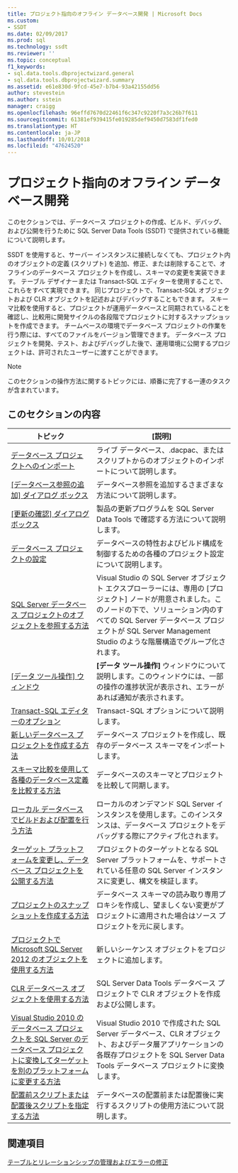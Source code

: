 ```yaml
---
title: プロジェクト指向のオフライン データベース開発 | Microsoft Docs
ms.custom:
- SSDT
ms.date: 02/09/2017
ms.prod: sql
ms.technology: ssdt
ms.reviewer: ''
ms.topic: conceptual
f1_keywords:
- sql.data.tools.dbprojectwizard.general
- sql.data.tools.dbprojectwizard.summary
ms.assetid: e61e830d-9fcd-45e7-b7b4-93a42155dd56
author: stevestein
ms.author: sstein
manager: craigg
ms.openlocfilehash: 96effd7670d22461f6c347c9220f7a3c26b7f611
ms.sourcegitcommit: 61381ef939415fe019285def9450d7583df1fed0
ms.translationtype: HT
ms.contentlocale: ja-JP
ms.lasthandoff: 10/01/2018
ms.locfileid: "47624520"
---
```

# <a name="project-oriented-offline-database-development"></a>プロジェクト指向のオフライン データベース開発
このセクションでは、データベース プロジェクトの作成、ビルド、デバッグ、および公開を行うために SQL Server Data Tools (SSDT) で提供されている機能について説明します。  
  
SSDT を使用すると、サーバー インスタンスに接続しなくても、プロジェクト内のオブジェクトの定義 (スクリプト) を追加、修正、または削除することで、オフラインのデータベース プロジェクトを作成し、スキーマの変更を実装できます。 テーブル デザイナーまたは Transact\-SQL エディターを使用することで、これらをすべて実現できます。 同じプロジェクトで、Transact\-SQL オブジェクトおよび CLR オブジェクトを記述およびデバッグすることもできます。 スキーマ比較を使用すると、プロジェクトが運用データベースと同期されていることを確認し、比較用に開発サイクルの各段階でプロジェクトに対するスナップショットを作成できます。 チームベースの環境でデータベース プロジェクトの作業を行う際には、すべてのファイルをバージョン管理できます。 データベース プロジェクトを開発、テスト、およびデバッグした後で、運用環境に公開するプロジェクトは、許可されたユーザーに渡すことができます。  
  
> [!NOTE]  
> このセクションの操作方法に関するトピックには、順番に完了する一連のタスクが含まれています。  
  
## <a name="in-this-section"></a>このセクションの内容  
  
|トピック|[説明]|  
|---------|---------------|  
|[データベース プロジェクトへのインポート](../ssdt/import-into-a-database-project.md)|ライブ データベース、.dacpac、またはスクリプトからのオブジェクトのインポートについて説明します。|  
|[[データベース参照の追加] ダイアログ ボックス](../ssdt/add-database-reference-dialog-box.md)|データベース参照を追加するさまざまな方法について説明します。|  
|[[更新の確認] ダイアログ ボックス](../ssdt/check-for-updates-dialog-box.md)|製品の更新プログラムを SQL Server Data Tools で確認する方法について説明します。|  
|[データベース プロジェクトの設定](../ssdt/database-project-settings.md)|データベースの特性およびビルド構成を制御するための各種のプロジェクト設定について説明します。|  
|[SQL Server データベース プロジェクトのオブジェクトを参照する方法](../ssdt/how-to-browse-objects-in-a-sql-server-database-project.md)|Visual Studio の SQL Server オブジェクト エクスプローラーには、専用の [プロジェクト] ノードが用意されました。このノードの下で、ソリューション内のすべての SQL Server データベース プロジェクトが SQL Server Management Studio のような階層構造でグループ化されます。|  
|[[データ ツール操作] ウィンドウ](../ssdt/data-tools-operations-window.md)|**[データ ツール操作]** ウィンドウについて説明します。このウィンドウには、一部の操作の進捗状況が表示され、エラーがあれば通知が表示されます。|  
|[Transact-SQL エディターのオプション](../ssdt/transact-sql-editor-options.md)|Transact\-SQL オプションについて説明します。|  
|[新しいデータベース プロジェクトを作成する方法](../ssdt/how-to-create-a-new-database-project.md)|データベース プロジェクトを作成し、既存のデータベース スキーマをインポートします。|  
|[スキーマ比較を使用して各種のデータベース定義を比較する方法](../ssdt/how-to-use-schema-compare-to-compare-different-database-definitions.md)|データベースのスキーマとプロジェクトを比較して同期します。|  
|[ローカル データベースでビルドおよび配置を行う方法](../ssdt/how-to-build-and-deploy-to-a-local-database.md)|ローカルのオンデマンド SQL Server インスタンスを使用します。このインスタンスは、データベース プロジェクトをデバッグする際にアクティブ化されます。|  
|[ターゲット プラットフォームを変更し、データベース プロジェクトを公開する方法](../ssdt/how-to-change-target-platform-and-publish-a-database-project.md)|プロジェクトのターゲットとなる SQL Server プラットフォームを、サポートされている任意の SQL Server インスタンスに変更し、構文を検証します。|  
|[プロジェクトのスナップショットを作成する方法](../ssdt/how-to-create-a-snapshot-of-a-project.md)|データベース スキーマの読み取り専用プロキシを作成し、望ましくない変更がプロジェクトに適用された場合はソース プロジェクトを元に戻します。|  
|[プロジェクトで Microsoft SQL Server 2012 のオブジェクトを使用する方法](../ssdt/how-to-use-microsoft-sql-server-2012-objects-in-your-project.md)|新しいシーケンス オブジェクトをプロジェクトに追加します。|  
|[CLR データベース オブジェクトを使用する方法](../ssdt/how-to-work-with-clr-database-objects.md)|SQL Server Data Tools データベース プロジェクトで CLR オブジェクトを作成および公開します。|  
|[Visual Studio 2010 のデータベース プロジェクトを SQL Server のデータベース プロジェクトに変換してターゲットを別のプラットフォームに変更する方法](../ssdt/how-to-convert-visual-studio-2010-database-projects-to-ssql-server-projects.md)|Visual Studio 2010 で作成された SQL Server データベース、CLR オブジェクト、およびデータ層アプリケーションの各既存プロジェクトを SQL Server Data Tools データベース プロジェクトに変換します。|  
|[配置前スクリプトまたは配置後スクリプトを指定する方法](../ssdt/how-to-specify-predeployment-or-postdeployment-scripts.md)|データベースの配置前または配置後に実行するスクリプトの使用方法について説明します。|  
  
## <a name="related-sections"></a>関連項目  
[テーブルとリレーションシップの管理およびエラーの修正](../ssdt/manage-tables-relationships-and-fix-errors.md)  
  

